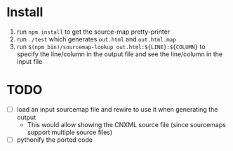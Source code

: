 # Install

1. run `npm install` to get the source-map pretty-printer
1. run `./test` which generates `out.html` and `out.html.map`
1. run `$(npm bin)/sourcemap-lookup out.html:${LINE}:${COLUMN}` to specify the line/column in the output file and see the line/column in the input file


# TODO

- [ ] load an input sourcemap file and rewire to use it when generating the output
  - This would allow showing the CNXML source file (since sourcemaps support multiple source files)
- [ ] pythonify the ported code
